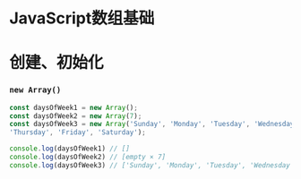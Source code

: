 # JavaScript数组基础

# 创建、初始化

### `new Array()`

```javascript
const daysOfWeek1 = new Array();
const daysOfWeek2 = new Array(7);
const daysOfWeek3 = new Array('Sunday', 'Monday', 'Tuesday', 'Wednesday',
'Thursday', 'Friday', 'Saturday');

console.log(daysOfWeek1) // []
console.log(daysOfWeek2) // [empty × 7]
console.log(daysOfWeek3) // ['Sunday', 'Monday', 'Tuesday', 'Wednesday', 'Thursday', 'Friday', 'Saturday']
```
